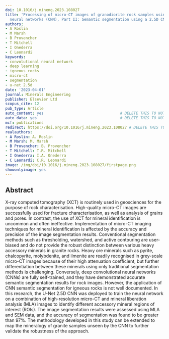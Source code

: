 ```yaml
---
doi: 10.1016/j.mineng.2023.108027
title: 'Processing of micro-CT images of granodiorite rock samples using convolutional
  neural networks (CNN), Part II: Semantic segmentation using a 2.5D CNN'
authors:
- A Roslin
- M Marsh
- B Provencher
- T Mitchell
- I Onederra
- C Leonardi
keywords:
- convolutional neural network
- deep learning
- igneous rocks
- micro-ct
- segmentation
- u-net 2.5d
date: '2023-04-01'
journal: Minerals Engineering
publisher: Elsevier Ltd
scopus_cite: 12
pub_type: Article
auto_content: yes                                  # DELETE THIS TO NOT AUTO GENERATE CONTENT
auto_data: yes                                     # DELETE THIS TO NOT AUTO GENERATE METADATA
mcf: publications
redirect: https://doi.org/10.1016/j.mineng.2023.108027 # DELETE THIS TO NOT REDIRECT
realauthors:
- A Roslin: A. Roslin
- M Marsh: M. Marsh
- B Provencher: B. Provencher
- T Mitchell: T.R. Mitchell
- I Onederra: I.A. Onederra
- C Leonardi: C.R. Leonardi
image: /img/doi/10.1016/j.mineng.2023.108027/firstpage.png
showonlyimage: yes
---
```



## Abstract
X-ray computed tomography (XCT) is routinely used in geosciences for the purpose of rock characterisation. High-quality micro-CT images are successfully used for fracture characterisation, as well as analysis of grains and pores. In contrast, the use of XCT for mineral identification is uncommon and often ineffective. Implementation of micro-CT imaging techniques for mineral identification is affected by the accuracy and precision of the image segmentation results. Conventional segmentation methods such as thresholding, watershed, and active contouring are user-biased and do not provide the robust distinction between various heavy accessory minerals in granite rocks. Heavy ore minerals such as pyrite, chalcopyrite, molybdenite, and ilmenite are readily recognised in grey-scale micro-CT images because of their high attenuation coefficient, but further differentiation between these minerals using only traditional segmentation methods is challenging. Conversely, deep convolutional neural networks (CNNs) are fully self-trained, and they have demonstrated accurate semantic segmentation results for rock images. However, the application of CNN semantic segmentation for igneous rocks is not well documented. In this research, the U-Net 2.5D CNN was deployed to train the neural network on a combination of high-resolution micro-CT and mineral liberation analysis (MLA) images to identify different accessory mineral regions of interest (ROIs). The image segmentation results were assessed using MLA and SEM data, and the accuracy of segmentation was found to be greater than 97%. The methodology developed in this study can be extended to map the mineralogy of granite samples unseen by the CNN to further validate the robustness of the approach.
